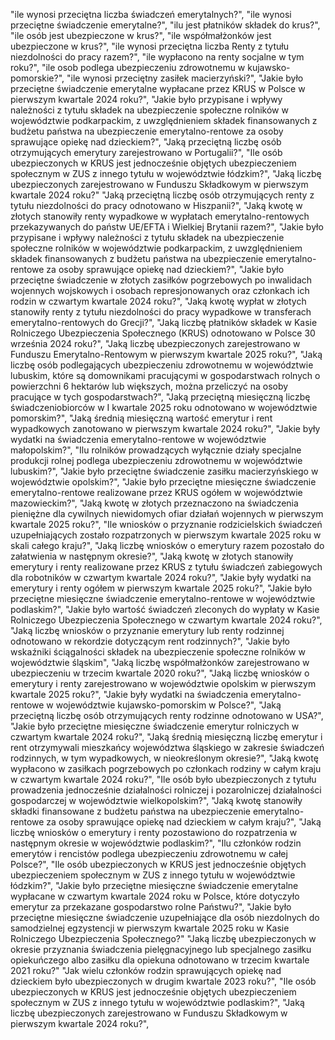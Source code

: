 "ile wynosi przeciętna liczba świadczeń emerytalnych?", 
"ile wynosi przeciętne świadczenie emerytalne?",
"ilu jest płatników składek do krus?",
"ile osób jest ubezpieczone w krus?",
"ile współmałżonków jest ubezpieczone w krus?",
"ile wynosi przeciętna liczba Renty z tytułu niezdolności do pracy razem?",
"ile wypłacono na renty socjalne w tym roku?",
"ile osob podlega ubezpieczeniu zdrowotnemu w kujawsko-pomorskie?",
"ile wynosi przeciętny zasiłek macierzyński?",
"Jakie było przeciętne świadczenie emerytalne wypłacane przez KRUS w Polsce w pierwszym kwartale 2024 roku?",
"Jakie było przypisane i wpływy należności z tytułu składek na ubezpieczenie społeczne rolników w województwie podkarpackim, z uwzględnieniem składek finansowanych z budżetu państwa na ubezpieczenie emerytalno-rentowe za osoby sprawujące opiekę nad dzieckiem?",
"Jaką przeciętną liczbę osób otrzymujących emerytury zarejestrowano w Portugalii?",
"Ile osób ubezpieczonych w KRUS jest jednocześnie objętych ubezpieczeniem społecznym w ZUS z innego tytułu w województwie łódzkim?",
"Jaką liczbę ubezpieczonych zarejestrowano w Funduszu Składkowym w pierwszym kwartale 2024 roku?"
"Jaką przeciętną liczbę osób otrzymujących renty z tytułu niezdolności do pracy odnotowano w Hiszpanii?",
"Jaką kwotę w złotych stanowiły renty wypadkowe w wypłatach emerytalno-rentowych przekazywanych do państw UE/EFTA i Wielkiej Brytanii razem?",
"Jakie było przypisane i wpływy należności z tytułu składek na ubezpieczenie społeczne rolników w województwie podkarpackim, z uwzględnieniem składek finansowanych z budżetu państwa na ubezpieczenie emerytalno-rentowe za osoby sprawujące opiekę nad dzieckiem?",
"Jakie było przeciętne świadczenie w złotych zasiłków pogrzebowych po inwalidach wojennych wojskowych i osobach represjonowanych oraz członkach ich rodzin w czwartym kwartale 2024 roku?",
"Jaką kwotę wypłat w złotych stanowiły renty z tytułu niezdolności do pracy wypadkowe w transferach emerytalno-rentowych do Grecji?",
"Jaką liczbę płatników składek w Kasie Rolniczego Ubezpieczenia Społecznego (KRUS) odnotowano w Polsce 30 września 2024 roku?",
"Jaką liczbę ubezpieczonych zarejestrowano w Funduszu Emerytalno-Rentowym w pierwszym kwartale 2025 roku?",
"Jaką liczbę osób podlegających ubezpieczeniu zdrowotnemu w województwie lubuskim, które są domownikami pracującymi w gospodarstwach rolnych o powierzchni 6 hektarów lub większych, można przeliczyć na osoby pracujące w tych gospodarstwach?",
"Jaką przeciętną miesięczną liczbę świadczeniobiorców w I kwartale 2025 roku odnotowano w województwie pomorskim?",
"Jaką średnią miesięczną wartość emerytur i rent wypadkowych zanotowano w pierwszym kwartale 2024 roku?",
"Jakie były wydatki na świadczenia emerytalno-rentowe w województwie małopolskim?",
"Ilu rolników prowadzących wyłącznie działy specjalne produkcji rolnej podlega ubezpieczeniu zdrowotnemu w województwie lubuskim?",
"Jakie było przeciętne świadczenie zasiłku macierzyńskiego w województwie opolskim?",
"Jakie było przeciętne miesięczne świadczenie emerytalno-rentowe realizowane przez KRUS ogółem w województwie mazowieckim?",
"Jaką kwotę w złotych przeznaczono na świadczenia pieniężne dla cywilnych niewidomych ofiar działań wojennych w pierwszym kwartale 2025 roku?",
"Ile wniosków o przyznanie rodzicielskich świadczeń uzupełniających zostało rozpatrzonych w pierwszym kwartale 2025 roku w skali całego kraju?",
"Jaką liczbę wniosków o emerytury razem pozostało do załatwienia w następnym okresie?",
"Jaką kwotę w złotych stanowiły emerytury i renty realizowane przez KRUS z tytułu świadczeń zabiegowych dla robotników w czwartym kwartale 2024 roku?",
"Jakie były wydatki na emerytury i renty ogółem w pierwszym kwartale 2025 roku?",
"Jakie było przeciętne miesięczne świadczenie emerytalno-rentowe w województwie podlaskim?",
"Jakie było wartość świadczeń zleconych do wypłaty w Kasie Rolniczego Ubezpieczenia Społecznego w czwartym kwartale 2024 roku?",
"Jaką liczbę wniosków o przyznanie emerytury lub renty rodzinnej odnotowano w rekordzie dotyczącym rent rodzinnych?",
"Jakie było wskaźniki ściągalności składek na ubezpieczenie społeczne rolników w województwie śląskim",
"Jaką liczbę współmałżonków zarejestrowano w ubezpieczeniu w trzecim kwartale 2020 roku?",
"Jaką liczbę wniosków o emerytury i renty zarejestrowano w województwie opolskim w pierwszym kwartale 2025 roku?",
"Jakie były wydatki na świadczenia emerytalno-rentowe w województwie kujawsko-pomorskim w Polsce?",
"Jaką przeciętną liczbę osób otrzymujących renty rodzinne odnotowano w USA?",
"Jakie było przeciętne miesięczne świadczenie emerytur rolniczych w czwartym kwartale 2024 roku?",
"Jaką średnią miesięczną liczbę emerytur i rent otrzymywali mieszkańcy województwa śląskiego w zakresie świadczeń rodzinnych, w tym wypadkowych, w nieokreślonym okresie?",
"Jaką kwotę wypłacono w zasiłkach pogrzebowych po członkach rodziny w całym kraju w czwartym kwartale 2024 roku?",
"Ile osób było ubezpieczonych z tytułu prowadzenia jednocześnie działalności rolniczej i pozarolniczej działalności gospodarczej w województwie wielkopolskim?",
"Jaką kwotę stanowiły składki finansowane z budżetu państwa na ubezpieczenie emerytalno-rentowe za osoby sprawujące opiekę nad dzieckiem w całym kraju?",
"Jaką liczbę wniosków o emerytury i renty pozostawiono do rozpatrzenia w następnym okresie w województwie podlaskim?",
"Ilu członków rodzin emerytów i rencistów podlega ubezpieczeniu zdrowotnemu w całej Polsce?",
"Ile osób ubezpieczonych w KRUS jest jednocześnie objętych ubezpieczeniem społecznym w ZUS z innego tytułu w województwie łódzkim?",
"Jakie było przeciętne miesięczne świadczenie emerytalne wypłacane w czwartym kwartale 2024 roku w Polsce, które dotyczyło emerytur za przekazane gospodarstwo rolne Państwu?",
"Jakie było przeciętne miesięczne świadczenie uzupełniające dla osób niezdolnych do samodzielnej egzystencji w pierwszym kwartale 2025 roku w Kasie Rolniczego Ubezpieczenia Społecznego?"
"Jaką liczbę ubezpieczonych w okresie przyznania świadczenia pielęgnacyjnego lub specjalnego zasiłku opiekuńczego albo zasiłku dla opiekuna odnotowano w trzecim kwartale 2021 roku?"
"Jak wielu członków rodzin sprawujących opiekę nad dzieckiem było ubezpieczonych w drugim kwartale 2023 roku?",
"Ile osób ubezpieczonych w KRUS jest jednocześnie objętych ubezpieczeniem społecznym w ZUS z innego tytułu w województwie podlaskim?",
"Jaką liczbę ubezpieczonych zarejestrowano w Funduszu Składkowym w pierwszym kwartale 2024 roku?",